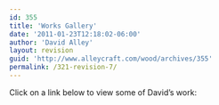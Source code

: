 ```yaml
---
id: 355
title: 'Works Gallery'
date: '2011-01-23T12:18:02-06:00'
author: 'David Alley'
layout: revision
guid: 'http://www.alleycraft.com/wood/archives/355'
permalink: /321-revision-7/
---
```


Click on a link below to view some of David’s work:

<div class="category-thumbnail-list"></div>
